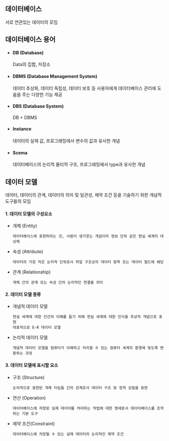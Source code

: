 ## 데이터베이스

서로 연관있는 데이터의 모임



## 데이터베이스 용어

- #### DB (Database)

  Data의 집합, 저장소

- <h4>DBMS (Database Management System)</h4>

  데이터 추상화, 데이터 독립성, 데이터 보호 등 사용자에게 데이터베이스 관리에 도움을 주는 다양한 기능 제공

- <h4>DBS (Database System)</h4>

  DB + DBMS

- <h4>Instance</h4>

  데이터의 실제 값, 프로그래밍에서 변수의 값과 유사한 개념

- <h4>Scema</h4>

  데이터베이스의 논리적 물리적 구조, 프로그래밍에서 type과 유사한 개념 



## 데이터 모델

데이터, 데이터의 관계, 데이터의 의미 및 일관성, 제약 조건 등을 기술하기 위한 개념적 도구들의 모임



#### 1. 데이터 모델의 구성요소

- 개체 (Entity) 

  ```
  데이터베이스에 표현하려는 것, 사람이 생가갛는 개념이자 정보 단위 같은 현실 세계의 대상체
  ```

- 속성 (Attribute)

  ```
  데이터의 가장 작은 논리적 단위로서 파일 구조상의 데이터 항목 또는 데이터 필드에 해당
  ```

- 관계 (Relationship)

  ```
  개체 간의 관계 또는 속성 간의 논리적인 연결을 의미
  ```



#### 2. 데이터 모델 종류

- 개념적 데이터 모델

  ```
  현실 세계에 대한 인간의 이해를 돕기 위해 현실 세계에 대한 인식을 추상적 개념으로 표현
  대표적으로 E-R 데이터 모델
  ```

- 논리적 데이터 모델

  ```
  개념적 데이터 모델을 컴퓨터가 이해하고 처리할 수 있는 컴퓨터 세계의 환경에 맞도록 변환하는 과정
  ```



#### 3. 데이터 모델에 표시할 요소

- 구조 (Structure)

  ```
  논리적으로 표현된 개체 타입들 간의 관계로서 데이터 구조 밎 정적 성질을 표현
  ```

- 연산 (Operation)

  ```
  데이터베이스에 저장된 실제 데이터를 처리하는 작업에 대한 명세로서 데이터베이스를 조작하는 기본 도구
  ```

- 제약 조건(Constraint)

  ```
  데이터베이스에 저장될 수 있는 실제 데이터의 논리적인 제약 조건
  ```

  

